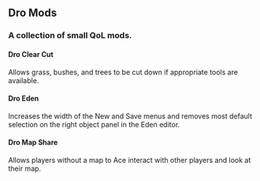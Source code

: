 ## Dro Mods

### A collection of small QoL mods.

#### Dro Clear Cut
Allows grass, bushes, and trees to be cut down if appropriate tools are available.

#### Dro Eden
Increases the width of the New and Save menus and removes most default selection on the right object panel in the Eden editor.

#### Dro Map Share
Allows players without a map to Ace interact with other players and look at their map.
